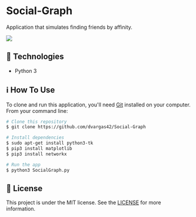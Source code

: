 # Social-Graph
Application that simulates finding friends by affinity.

<img src="https://res.cloudinary.com/dvargas42/image/upload/v1597631394/socialgraph/Screenshot_20200816_232628_di19hw.png">

## :rocket: Technologies
- Python 3
## :information_source: How To Use

To clone and run this application, you'll need [Git](https://git-scm.com) installed on your computer. From your command line:

```bash
# Clone this repository
$ git clone https://github.com/dvargas42/Social-Graph

# Install dependencies
$ sudo apt-get install python3-tk 
$ pip3 install matplotlib
$ pip3 install networkx

# Run the app
$ python3 SocialGraph.py

```
## :memo: License
This project is under the MIT license. See the [LICENSE](https://github.com/lukemorales/react-native-design-code/blob/master/LICENSE) for more information.
